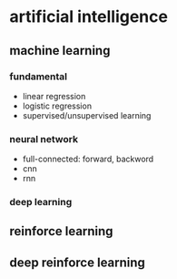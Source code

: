 # artificial intelligence

## machine learning

### fundamental
* linear regression
* logistic regression
* supervised/unsupervised learning

### neural network
* full-connected: forward, backword
* cnn
* rnn

### deep learning

## reinforce learning

## deep reinforce learning
